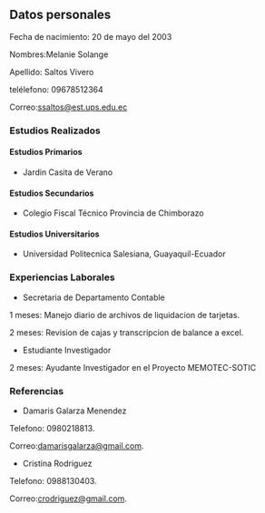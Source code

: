 ## Datos personales

Fecha de nacimiento: 20 de mayo del 2003

Nombres:Melanie Solange 

Apellido: Saltos Vivero

telélefono: 09678512364

Correo:ssaltos@est.ups.edu.ec

### Estudios Realizados

#### Estudios Primarios
- Jardin Casita de Verano

#### Estudios Secundarios
- Colegio Fiscal Técnico Provincia de Chimborazo 

#### Estudios Universitarios
- Universidad Politecnica Salesiana, Guayaquil-Ecuador

### Experiencias Laborales

- Secretaria de Departamento Contable

1 meses: Manejo diario de archivos de liquidacion de tarjetas.

2 meses: Revision de cajas y transcripcion de balance a excel. 

- Estudiante Investigador

2 meses: Ayudante Investigador en el Proyecto MEMOTEC-SOTIC

### Referencias

- Damaris Galarza Menendez

Telefono: 0980218813.

Correo:damarisgalarza@gmail.com.

- Cristina Rodriguez

Telefono: 0988130403.

Correo:crodriguez@gmail.com.
